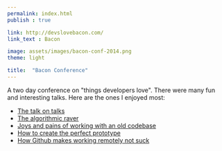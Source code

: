 ```yaml
---
permalink: index.html
publish : true

link: http://devslovebacon.com/
link_text : Bacon

image: assets/images/bacon-conf-2014.png
theme: light

title:  "Bacon Conference"
---
```


A two day conference on "things developers love". There were many fun and interesting talks. Here are the ones I enjoyed most:

- <a href="http://devslovebacon.com/conferences/bacon-2014/talks/the-talk-on-talks" target="_blank">The talk on talks</a>
- <a href="http://devslovebacon.com/conferences/bacon-2014/talks/the-algorithmic-raver" target="_blank">The algorithmic raver</a>
- <a href="http://devslovebacon.com/conferences/bacon-2014/talks/the-joys-and-pains-of-working-with-an-old-codebase" target="_blank">Joys and pains of working with an old codebase</a>
- <a href="http://devslovebacon.com/conferences/bacon-2014/talks/how-to-create-the-perfect-prototype" target="_blank">How to create the perfect prototype</a>
- <a href="http://devslovebacon.com/conferences/bacon-2014/talks/remote-by-default-how-github-makes-working-remotely-not-suck" target="_blank">How Github makes working remotely not suck</a>
